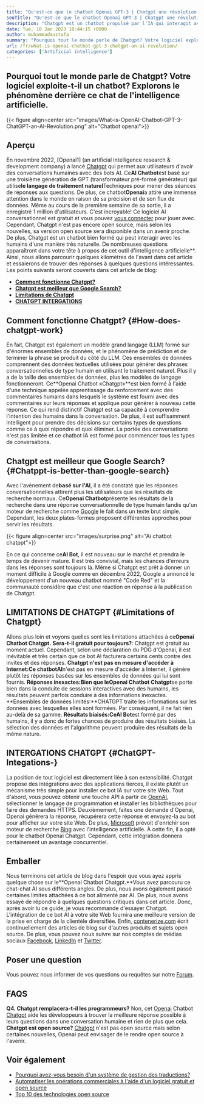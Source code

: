 ```yaml
---
title: "Qu'est-ce que le chatbot Openai GPT-3 | Chatgpt une révolution de l'IA" 
seoTitle: "Qu'est-ce que le chatbot Openai GPT-3 | Chatgpt une révolution de l'IA" 
description: "Chatgpt est un chatbot propulsé par l'IA qui interagit avec les humains de manière naturelle. Ce chatbot OpenAI est basé sur le modèle de traitement de la langue appelée GPT-3." 
date: Tue, 10 Jan 2023 18:44:15 +0000
author: muhammadmustafa
summary: "Pourquoi tout le monde parle de Chatgpt? Votre logiciel exploite-t-il un chatbot? Explorons le phénomène derrière ce chat de l'intelligence artificielle." 
url: /fr/what-is-openai-chatbot-gpt-3-chatgpt-an-ai-revolution/
categories: ['Artificial intelligence']
---
```


## Pourquoi tout le monde parle de Chatgpt? Votre logiciel exploite-t-il un chatbot? Explorons le phénomène derrière ce chat de l'intelligence artificielle.

{{< figure align=center src="images/What-is-OpenAI-Chatbot-GPT-3-ChatGPT-an-AI-Revolution.png" alt="Chatbot openai">}}


## Aperçu

En novembre 2022, [Openai1] (an artificial intelligence research & development company) a lancé [Chatgpt][2] qui permet aux utilisateurs d'avoir des conversations humaines avec des bots AI. Ce**AI Chatbot**est basé sur une troisième génération de GPT (transformateur pré-formé générateur) qui utilise**le langage de traitement naturel**Techniques pour mener des séances de réponses aux questions. De plus, ce chatbot**Openai**a attiré une immense attention dans le monde en raison de sa précision et de son flux de données. Même au cours de la première semaine de sa sortie, il a enregistré 1 million d'utilisateurs. C'est incroyable!
Ce logiciel AI conversationnel est gratuit et vous pouvez [vous connecter][3] pour jouer avec. Cependant, Chatgpt n'est pas encore open source, mais selon les nouvelles, sa version open source sera disponible dans un avenir proche. De plus, Chatgpt est un chatbot bien formé qui peut interagir avec les humains d'une manière très naturelle. De nombreuses questions apparaîtront dans votre tête à propos de cet outil d'intelligence artificielle**. Ainsi, nous allons parcourir quelques kilomètres de l'avant dans cet article et essaierons de trouver des réponses à quelques questions intéressantes.
Les points suivants seront couverts dans cet article de blog:
  * **[Comment fonctionne Chatgpt?][4]**
  * **[Chatgpt est meilleur que Google Search?][5]**
  * **[Limitations de Chatgpt][6]**
  * **[CHATGPT INTERGATIONS][7]**

## Comment fonctionne Chatgpt?   {#How-does-chatgpt-work}
En fait, Chatgpt est également un modèle grand langage (LLM) formé sur d'énormes ensembles de données, et le phénomène de prédiction et de terminer la phrase se produit du côté du LLM. Ces ensembles de données comprennent des données textuelles utilisées pour générer des phrases conversationnelles de type humain en utilisant le traitement naturel. Plus il y a de la taille des ensembles de données, plus les modèles de langage fonctionneront.
Ce**Openai Chatbot «Chatgpt»**est bien formé à l'aide d'une technique appelée apprentissage du renforcement avec des commentaires humains dans lesquels le système est fourni avec des commentaires sur leurs réponses et applique pour générer à nouveau cette réponse. Ce qui rend distinctif Chatgpt est sa capacité à comprendre l'intention des humains dans la conversation. De plus, il est suffisamment intelligent pour prendre des décisions sur certains types de questions comme ce à quoi répondre et quoi éliminer. La portée des conversations n'est pas limitée et ce chatbot IA est formé pour commencer tous les types de conversations.

## Chatgpt est meilleur que Google Search?   {#Chatppt-is-better-than-google-search}
Avec l'avènement de**basé sur l'AI**, il a été constaté que les réponses conversationnelles attirent plus les utilisateurs que les résultats de recherche normaux. Ce**Openai Chatbot**présente les résultats de la recherche dans une réponse conversationnelle de type humain tandis qu'un moteur de recherche comme [Google][8] le fait dans un texte brut simple. Cependant, les deux plates-formes proposent différentes approches pour servir les résultats.

{{< figure align=center src="images/surprise.png" alt="Ai chatbot chatppt">}}

En ce qui concerne ce**AI Bot**, il est nouveau sur le marché et prendra le temps de devenir mature. Il est très convivial, mais les chances d'erreurs dans les réponses sont toujours là. Même si Chatgpt est prêt à donner un moment difficile à Google comme en décembre 2022, Google a annoncé le développement d'un nouveau chatbot nommé "Code Red" et la communauté considère que c'est une réaction en réponse à la publication de Chatgpt.

## LIMITATIONS DE CHATGPT   {#Limitations of Chatgpt}
Allons plus loin et voyons quelles sont les limitations attachées à ce**Openai Chatbot Chatgpt.**
**Sera-t-il gratuit pour toujours?**: Chatgpt est gratuit au moment actuel. Cependant, selon une déclaration du PDG d'Openai, il est inévitable et très certain que ce bot AI facturera certains cents contre des invites et des réponses.
**Chatgpt n'est pas en mesure d'accéder à Internet:**Ce chatbot**AI**n'est pas en mesure d'accéder à Internet, il génère plutôt les réponses basées sur les ensembles de données qui lui sont fournis.
**Réponses inexactes:**Bien que le**Openai Chatbot Chatgpt**se porte bien dans la conduite de sessions interactives avec des humains, les résultats peuvent parfois conduire à des informations inexactes.
**Ensembles de données limités:**CHATGPT traite les informations sur les données avec lesquelles elles sont formées. Par conséquent, il ne fait rien au-delà de sa gamme.
**Résultats biaisés:**Ce**AI Bot**est formé par des humains, il y a donc de fortes chances de produire des résultats biaisés. La sélection des données et l'algorithme peuvent produire des résultats de la même nature.

## INTERGATIONS CHATGPT   {#ChatGPT-Integations-}
La position de tout logiciel est directement liée à son extensibilité. Chatgpt propose des intégrations avec des applications tierces, il existe plutôt un mécanisme très simple pour installer ce bot IA sur votre site Web. Tout d'abord, vous pouvez obtenir une touche API à partir de [OpenAI][1], sélectionner le langage de programmation et installer les bibliothèques pour faire des demandes HTTPS. Deuxièmement, faites une demande d'Openai, Openai générera la réponse, récupérera cette réponse et envoyez-la au bot pour afficher sur votre site Web.
De plus, [Microsoft][9] prévoit d'enrichir son moteur de recherche [Bing][10] avec l'intelligence artificielle. À cette fin, il a opté pour le chatbot Openai Chatgpt. Cependant, cette intégration donnera certainement un avantage concurrentiel.

## Emballer
Nous terminons cet article de blog dans l'espoir que vous ayez appris quelque chose sur le**Openai Chatbot Chatgpt.**Vous avez parcouru ce chat-chat AI sous différents angles. De plus, nous avons également passé certaines limites attachées à ce bot alimenté par AI. De plus, nous avons essayé de répondre à quelques questions critiques dans cet article. Donc, après avoir lu ce guide, je vous recommande d'essayer Chatgpt. L'intégration de ce bot AI à votre site Web fournira une meilleure version de la prise en charge de la clientèle diversifiée.
Enfin, [contenerize.com][11] écrit continuellement des articles de blog sur d'autres produits et sujets open source. De plus, vous pouvez nous suivre sur nos comptes de médias sociaux [Facebook][12], [LinkedIn][13] et [Twitter][14].

## Poser une question
Vous pouvez nous informer de vos questions ou requêtes sur notre [Forum][15].

## FAQS
**Q4. Chatgpt remplacera-t-il les programmeurs?**
Non, cet [Openai][1] Chatbot [Chatgpt][2] aide les développeurs à trouver la meilleure réponse possible à leurs questions dans une conversation humaine et rien de plus que cela.
**Chatgpt est open source?**
[Chatgpt][2] n'est pas open source mais selon certaines nouvelles, Openai peut envisager de le rendre open source à l'avenir.

## Voir également
  * [Pourquoi avez-vous besoin d'un système de gestion des traductions?][16]
  * [Automatiser les opérations commerciales à l'aide d'un logiciel gratuit et open source][17]
  * [Top 10 des technologies open source][18]

  
[1]: https://openai.com/
[2]: https://chat.openai.com/chat
[3]: https://chat.openai.com/
[4]: #How-does-ChatGPT-work
[5]: #ChatGPT-is-better-than-Google-Search
[6]: #Limitations-of-ChatGPT
[7]: #ChatGPT-integrations-
[8]: https://www.google.com/
[9]: https://www.microsoft.com/en-pk
[10]: https://www.bing.com/
[11]: https://www.containerize.com/
[12]: https://web.facebook.com/containerize
[13]: https://www.linkedin.com/company/containerize/
[14]: https://twitter.com/containerize_co
[15]: https://forum.containerize.com/
[16]: https://blog.containerize.com/software-development/why-do-you-need-a-translation-management-system/
[17]: https://blog.containerize.com/blogging/automate-business-operations-using-open-source-software/
[18]: https://blog.containerize.com/backup-and-sync-software/top-10-open-source-trending-technologies-of-2022/
